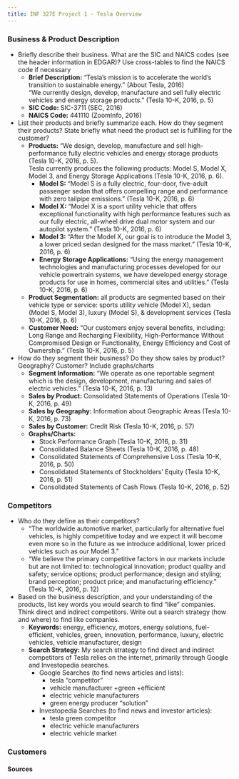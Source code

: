 ```yaml
---
title: INF 327E Project 1 - Tesla Overview
---
```

### Business & Product Description
* Briefly describe their business. What are the SIC and NAICS codes (see the header information in EDGAR)? Use cross-tables to find the NAICS code if necessary
    * **Brief Description:** “Tesla’s mission is to accelerate the world’s transition to sustainable energy.” (About Tesla, 2016)  
    “We currently design, develop, manufacture and sell fully electric vehicles and energy storage products.” (Tesla 10-K, 2016, p. 5)
    * **SIC Code:** SIC-3711 (SEC, 2016)
    * **NAICS Code:** 441110 (ZoomInfo, 2016)
* List their products and briefly summarize each. How do they segment their products? State briefly what need the product set is fulfilling for the customer?
    * **Products:** “We design, develop, manufacture and sell high-performance fully electric vehicles and energy storage products (Tesla 10-K, 2016, p. 5).  
    Tesla currently produces the following products: Model S, Model X, Model 3, and Energy Storage Applications (Tesla 10-K, 2016, p. 6).
        * **Model S:** “Model S is a fully electric, four-door, five-adult passenger sedan that offers compelling range and performance with zero tailpipe emissions.” (Tesla 10-K, 2016, p. 6)
        * **Model X:** “Model X is a sport utility vehicle that offers exceptional functionality with high performance features such as our fully electric, all-wheel drive dual motor system and our autopilot system.” (Tesla 10-K, 2016, p. 6)
        * **Model 3:** “After the Model X, our goal is to introduce the Model 3, a lower priced sedan designed for the mass market.” (Tesla 10-K, 2016, p. 6)
        * **Energy Storage Applications:** “Using the energy management technologies and manufacturing processes developed for our vehicle powertrain systems, we have developed energy storage products for use in homes, commercial sites and utilities.” (Tesla 10-K, 2016, p. 6)
    * **Product Segmentation:** all products are segmented based on their vehicle type or service: sports utility vehicle (Model X), sedan (Model S, Model 3), luxury (Model S), & development services (Tesla 10-K, 2016, p. 6)
    * **Customer Need:** “Our customers enjoy several benefits, including: Long Range and Recharging Flexibility, High-Performance Without Compromised Design or Functionality, Energy Efficiency and Cost of Ownership.” (Tesla 10-K, 2016, p. 5)
* How do they segment their business? Do they show sales by product? Geography? Customer? Include graphs/charts
    * **Segment Information:** “We operate as one reportable segment which is the design, development, manufacturing and sales of electric vehicles.” (Tesla 10-K, 2016, p. 13)
    * **Sales by Product:** Consolidated Statements of Operations (Tesla 10-K, 2016, p. 49)
    * **Sales by Geography:** Information about Geographic Areas (Tesla 10-K, 2016, p. 73)
    * **Sales by Customer:** Credit Risk (Tesla 10-K, 2016, p. 57)
    * **Graphs/Charts:**
        * Stock Performance Graph (Tesla 10-K, 2016, p. 31)
        * Consolidated Balance Sheets (Tesla 10-K, 2016, p. 48)
        * Consolidated Statements of Comprehensive Loss (Tesla 10-K, 2016, p. 50)
        * Consolidated Statements of Stockholders’ Equity (Tesla 10-K, 2016, p. 51)
        * Consolidated Statements of Cash Flows (Tesla 10-K, 2016, p. 52)  

### Competitors
* Who do they define as their competitors?
    * “The worldwide automotive market, particularly for alternative fuel vehicles, is highly competitive today and we expect it will become even more so in the future as we introduce additional, lower priced vehicles such as our Model 3.”
    * “We believe the primary competitive factors in our markets include but are not limited to: technological innovation; product quality and safety; service options; product performance; design and styling; brand perception; product price; and manufacturing efficiency.” (Tesla 10-K, 2016, p. 12)
* Based on the business description, and your understanding of the products, list key words you would search to find “like” companies. Think direct and indirect competitors. Write out a search strategy (how and where) to find like companies.
    * **Keywords:** energy, efficiency, motors, energy solutions, fuel-efficient, vehicles, green, innovation, performance, luxury, electric vehicles, vehicle manufacturer, design
    * **Search Strategy:** My search strategy to find direct and indirect competitors of Tesla relies on the internet, primarily through Google and Investopedia searches.
        * Google Searches (to find news articles and lists):
            * tesla “competitor”
            * vehicle manufacturer +green +efficient
            * electric vehicle manufacturers
            * green energy producer “solution”
        * Investopedia Searches (to find news and investor articles):
            * tesla green competitor
            * electric vehicle manufacturers
            * electric vehicle market

### Customers


#### Sources        

<!--
Blizzard Entertainment. "[World of Warcraft: Mists of Pandaria](http://us.battle.net/wow/en/legion/)". Activision Blizzard, 2012. Online.

Hsu, Shang H., Ming-Hui Wen, and Muh-Cherng Wu. "[Exploring user experiences as predictors of MMORPG addiction.](http://utexas.summon.serialssolutions.com/2.0.0/link/0/eLvHCXMwpV1LSwMxEA5SPHjx_agPyB_Ybrd5bAJe1LYKIohWryGbTaA9tEtbwZ9vZpOtL0TQa3YS2MzuN0PyzTcIkV6nm3zBBMJzbakoOcmJc66gnMrCT5eSucwSqHceDfLhM-_fidtYGhNJljESBISvsTuOpHFv02o8Th89EoN0jI9_9W0qKIQyH0xB-LF_-aFSsm5bDMYJWL_X9KQTWLuCE5IgYglynvynaNVqqHMRV4dbqGE1NQSUWulpaV-DHuJ3kcd_vNs22ozpKr4IdjtozU53odNzZIXsofMViQ_DeQe2K-nkBdYLXM3hIgg6-uCZw95ZD_fXGDhMdTnFPnoaDkZXN0nsyJCYHpRa59J4iGBcUKcza6UotLS5JqzghmvbZcL5dCSnhU-6uDBCu8yUVGohGQWtV3KAWtPZ1B4hbLQotdAFLR0FVXyPG8ZCf4aCspKVvI06zc6rKghvqIaRNlHRVdBEU6ouU360jUTjH_VpX5UPDr9NPQR_Kvinl3Nt_DPigSnjveO_L3qCNsLNExzXnKLWcv5iz9B6-CTeAMpI7WM)" Computers & Education, vol. 53, Elsevier Ltd, 2009.
-->
